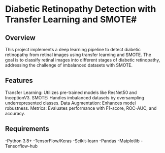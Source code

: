 # Diabetic Retinopathy Detection with Transfer Learning and SMOTE#

## Overview ##
This project implements a deep learning pipeline to detect diabetic retinopathy from retinal images using transfer learning and SMOTE. The goal is to classify retinal images into different stages of diabetic retinopathy, addressing the challenge of imbalanced datasets with SMOTE.

## Features ##
Transfer Learning: Utilizes pre-trained models like ResNet50 and InceptionV3.
SMOTE: Handles imbalanced datasets by oversampling underrepresented classes.
Data Augmentation: Enhances model robustness.
Metrics: Evaluates performance with F1-score, ROC-AUC, and accuracy.

## Requirements ##
-Python 3.8+
-TensorFlow/Keras
-Scikit-learn
-Pandas
-Matplotlib
-Tensorflow-hub 
